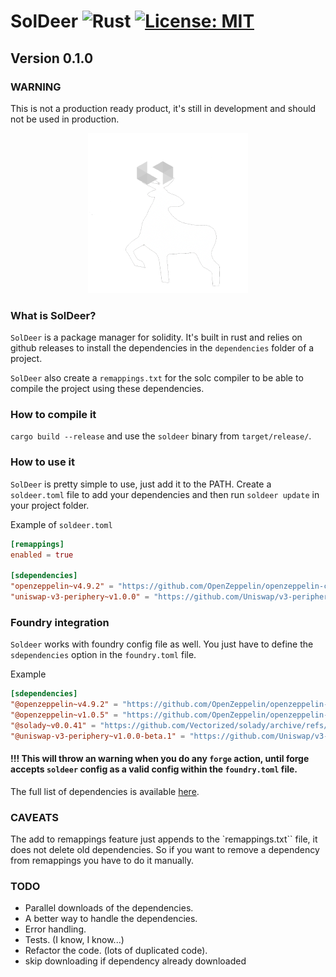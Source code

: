 # SolDeer ![Rust][rust-badge] [![License: MIT][license-badge]][license]

## Version 0.1.0

### WARNING

This is not a production ready product, it's still in development and should not be used in production.

[rust-badge]: https://img.shields.io/badge/Built%20with%20-Rust-e43716.svg
[license]: https://opensource.org/licenses/MIT
[license-badge]: https://img.shields.io/badge/License-MIT-blue.svg

<p align="center">
  <img src="./soldeer.png" />
</p>

### What is SolDeer?

`SolDeer` is a package manager for solidity.
It's built in rust and relies on github releases to install the dependencies in the `dependencies` folder of a project.

`SolDeer` also create a `remappings.txt` for the solc compiler to be able to compile the project using these dependencies.

### How to compile it

`cargo build --release` and use the `soldeer` binary from `target/release/`.

### How to use it

`SolDeer` is pretty simple to use, just add it to the PATH. Create a `soldeer.toml` file to add your dependencies and then run `soldeer update` in your project folder.

Example of `soldeer.toml`

```toml
[remappings]
enabled = true

[sdependencies]
"openzeppelin~v4.9.2" = "https://github.com/OpenZeppelin/openzeppelin-contracts/archive/refs/tags/v4.9.2.zip"
"uniswap-v3-periphery~v1.0.0" = "https://github.com/Uniswap/v3-periphery/archive/refs/tags/v1.0.0.zip"
```

### Foundry integration

`Soldeer` works with foundry config file as well. You just have to define the `sdependencies` option in the `foundry.toml` file.

Example

```toml
[sdependencies]
"@openzeppelin~v4.9.2" = "https://github.com/OpenZeppelin/openzeppelin-contracts/archive/refs/tags/v4.9.2.zip"
"@openzeppelin~v1.0.5" = "https://github.com/OpenZeppelin/openzeppelin-contracts/archive/refs/tags/v1.0.5.zip"
"@solady~v0.0.41" = "https://github.com/Vectorized/solady/archive/refs/tags/v0.0.41.zip"
"@uniswap-v3-periphery~v1.0.0-beta.1" = "https://github.com/Uniswap/v3-periphery/archive/refs/tags/v1.0.0-beta.1.zip"
```

#### !!! This will throw an warning when you do any `forge` action, until forge accepts `soldeer` config as a valid config within the `foundry.toml` file.

The full list of dependencies is available [here](./all_dependencies.toml).

### CAVEATS

The add to remappings feature just appends to the `remappings.txt`` file, it does not delete old dependencies. So if you want to remove a dependency from remappings you have to do it manually.

### TODO

- Parallel downloads of the dependencies.
- A better way to handle the dependencies.
- Error handling.
- Tests. (I know, I know...)
- Refactor the code. (lots of duplicated code).
- skip downloading if dependency already downloaded
